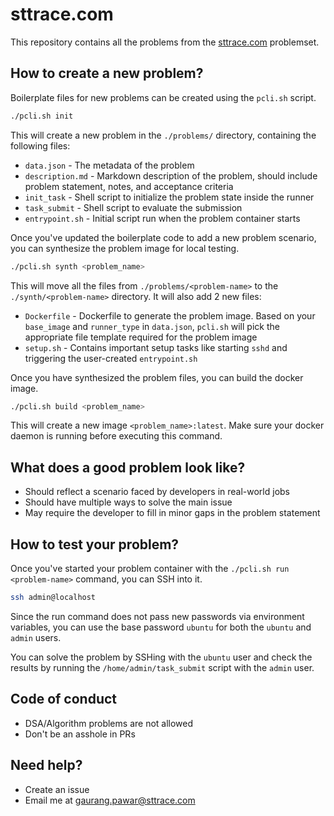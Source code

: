 # sttrace.com

This repository contains all the problems from the [sttrace.com](https://sttrace.com/problemset) problemset.

## How to create a new problem?

Boilerplate files for new problems can be created using the `pcli.sh` script.

```bash
./pcli.sh init
```

This will create a new problem in the `./problems/` directory, containing the following files:
- `data.json` - The metadata of the problem
- `description.md` - Markdown description of the problem, should include problem statement, notes, and acceptance criteria
- `init_task` - Shell script to initialize the problem state inside the runner
- `task_submit` - Shell script to evaluate the submission
- `entrypoint.sh` - Initial script run when the problem container starts

Once you've updated the boilerplate code to add a new problem scenario, you can synthesize the problem image for local testing.

```bash
./pcli.sh synth <problem_name>
```

This will move all the files from `./problems/<problem-name>` to the `./synth/<problem-name>` directory. It will also add 2 new files:
- `Dockerfile` - Dockerfile to generate the problem image. Based on your `base_image` and `runner_type` in `data.json`, `pcli.sh` will pick the appropriate file template required for the problem image
- `setup.sh` - Contains important setup tasks like starting `sshd` and triggering the user-created `entrypoint.sh`

Once you have synthesized the problem files, you can build the docker image.

```bash
./pcli.sh build <problem_name>
```

This will create a new image `<problem_name>:latest`. Make sure your docker daemon is running before executing this command.

## What does a good problem look like?

- Should reflect a scenario faced by developers in real-world jobs
- Should have multiple ways to solve the main issue
- May require the developer to fill in minor gaps in the problem statement

## How to test your problem?

Once you've started your problem container with the `./pcli.sh run <problem-name>` command, you can SSH into it.

```bash
ssh admin@localhost
```

Since the run command does not pass new passwords via environment variables, you can use the base password `ubuntu` for both the `ubuntu` and `admin` users.

You can solve the problem by SSHing with the `ubuntu` user and check the results by running the `/home/admin/task_submit` script with the `admin` user.

## Code of conduct

- DSA/Algorithm problems are not allowed
- Don't be an asshole in PRs

## Need help?

- Create an issue
- Email me at gaurang.pawar@sttrace.com